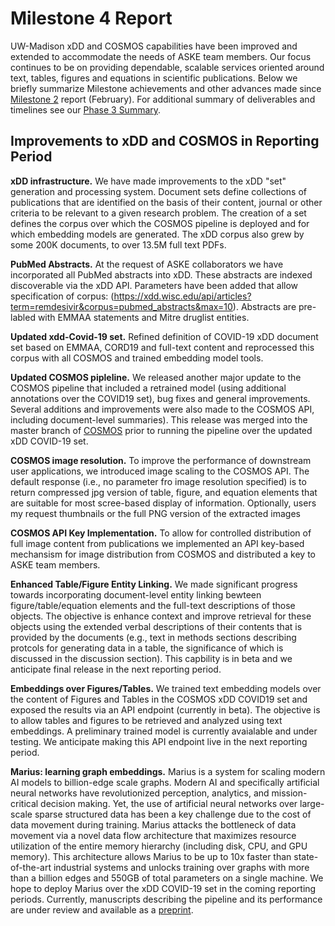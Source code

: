 # Milestone 4 Report

UW-Madison xDD and COSMOS capabilities have been improved and extended to accommodate the needs of ASKE team members. Our focus continues to be on providing dependable, scalable services oriented around text, tables, figures and equations in scientific publications. Below we briefly summarize Milestone achievements and other advances made since [Milestone 2](https://github.com/UW-COSMOS/project-docs/blob/master/presentations_reports/phase3/milestone_2_report.md) report (February). For additional summary of deliverables and timelines see our [Phase 3 Summary](https://github.com/UW-COSMOS/project-docs/tree/master/presentations_reports/phase3).

## Improvements to xDD and COSMOS in Reporting Period
**xDD infrastructure.** We have made improvements to the xDD "set" generation and processing system. Document sets define collections of publications that are identified on the basis of their content, journal or other criteria to be relevant to a given research problem. The creation of a set defines the corpus over which the COSMOS pipeline is deployed and for which embedding models are generated. The xDD corpus also grew by some 200K documents, to over 13.5M full text PDFs.

**PubMed Abstracts.** At the request of ASKE collaborators we have incorporated all PubMed abstracts into xDD. These abstracts are indexed discoverable via the xDD API. Parameters have been added that allow specification of corpus: (https://xdd.wisc.edu/api/articles?term=remdesivir&corpus=pubmed_abstracts&max=10). Abstracts are pre-labled with EMMAA statements and Mitre druglist entities. 

**Updated xdd-Covid-19 set.** Refined definition of COVID-19 xDD document set based on EMMAA, CORD19 and full-text content and reprocessed this corpus with all COSMOS and trained embedding model tools.

**Updated COSMOS pipleline.** We released another major update to the COSMOS pipeline that included a retrained model (using additional annotations over the COVID19 set), bug fixes and general improvements. Several additions and improvements were also made to the COSMOS API, including document-level summaries). This release was merged into the master branch of [COSMOS](https://github.com/UW-COSMOS/Cosmos) prior to running the pipeline over the updated xDD COVID-19 set.

**COSMOS image resolution.** To improve the performance of downstream user applications, we introduced image scaling to the COSMOS API. The default response (i.e., no parameter fro image resolution specified) is to return compressed jpg version of table, figure, and equation elements that are suitable for most scree-based display of information. Optionally, users my request thumbnails or the full PNG version of the extracted images

**COSMOS API Key Implementation.** To allow for controlled distribution of full image content from publications we implemented an API key-based mechansism for image distribution from COSMOS and distributed a key to ASKE team members.

**Enhanced Table/Figure Entity Linking.** We made significant progress towards incorporating document-level entity linking bewteen figure/table/equation elements and the full-text descriptions of those objects. The objective is enhance context and improve retrieval for these objects using the extended verbal descriptions of their contents that is provided by the documents (e.g., text in methods sections describing protcols for generating data in a table, the significance of which is discussed in the discussion section). This capbility is in beta and we anticipate final release in the next reporting period.

**Embeddings over Figures/Tables.** We trained text embedding models over the content of Figures and Tables in the COSMOS xDD COVID19 set and exposed the results via an API endpoint (currently in beta). The objective is to allow tables and figures to be retrieved and analyzed using text embeddings. A preliminary trained model is currently avaialable and under testing. We anticipate making this API endpoint live in the next reporting period. 

**Marius: learning graph embeddings.** Marius is a system for scaling modern AI models to billion-edge scale graphs. Modern AI and specifically artificial neural networks have revolutionized perception, analytics, and mission-critical decision making. Yet, the use of artificial neural networks over large-scale sparse structured data has been a key challenge due to the cost of data movement during training. Marius attacks the bottleneck of data movement via a novel data flow architecture that maximizes resource utilization of the entire memory hierarchy (including disk, CPU, and GPU memory). This architecture allows Marius to be up to 10x faster than state-of-the-art industrial systems and unlocks training over graphs with more than a billion edges and 550GB of total parameters on a single machine. We hope to deploy Marius over the xDD COVID-19 set in the coming reporting periods. Currently, manuscripts describing the pipeline and its performance are under review and available as a [preprint](https://arxiv.org/abs/2101.08358).
